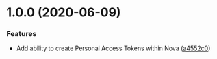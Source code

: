 # 1.0.0 (2020-06-09)


### Features

* Add ability to create Personal Access Tokens within Nova ([a4552c0](https://github.com/JeffBeltran/sanctum-tokens/commit/a4552c0277cc30fc404127dc73aa51ce4a723a55))
